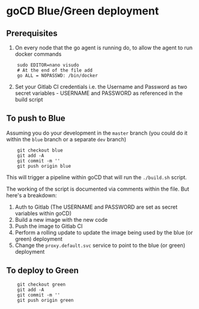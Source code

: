 # goCD Blue/Green deployment

## Prerequisites
1. On every node that the go agent is running do, to allow the agent to run docker commands
```
    sudo EDITOR=nano visudo
    # At the end of the file add
    go ALL = NOPASSWD: /bin/docker
```
2. Set your Gitlab CI credentials i.e. the Username and Password as two secret variables - USERNAME and PASSWORD as referenced in the build script

## To push to Blue
Assuming you do your development in the `master` branch (you could do it within the `blue` branch or a separate `dev` branch)

```
    git checkout blue
    git add -A
    git commit -m ''
    git push origin blue
```

This will trigger a pipeline within goCD that will run the `./build.sh` script.

The working of the script is documented via comments within the file. But here's a breakdown:

1. Auth to Gitlab (The USERNAME and PASSWORD are set as secret variables within goCD)
2. Build a new image with the new code
3. Push the image to Gitlab CI
4. Perform a rolling update to update the image being used by the blue (or green) deployment
5. Change the `proxy.default.svc` service to point to the blue (or green) deployment

## To deploy to Green

```
    git checkout green
    git add -A
    git commit -m ''
    git push origin green
```
